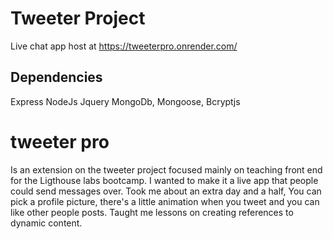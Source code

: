 # Tweeter Project

Live chat app host at https://tweeterpro.onrender.com/

## Dependencies
Express NodeJs Jquery MongoDb, Mongoose, Bcryptjs
 # tweeter pro
 Is an extension on the tweeter project focused mainly on teaching front end for the Ligthouse labs bootcamp. I wanted to make it a live app that people could send messages over. Took me about an extra day and a half, You can pick a profile picture, there's a little animation when you tweet and you can like other people posts. Taught me lessons on creating references to dynamic content.
